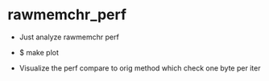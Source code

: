 # rawmemchr_perf

- Just analyze rawmemchr perf

- $ make plot 
 - Visualize the perf compare to orig method which check one byte per iter
